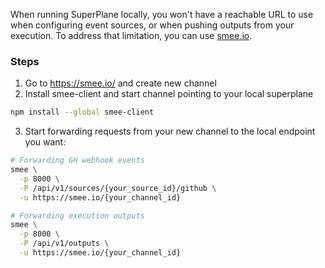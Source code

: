 When running SuperPlane locally, you won't have a reachable URL to use when configuring event sources, or when pushing outputs from your execution. To address that limitation, you can use [smee.io](https://smee.io/).

### Steps

1. Go to https://smee.io/ and create new channel
2. Install smee-client and start channel pointing to your local superplane

```bash
npm install --global smee-client
```

3. Start forwarding requests from your new channel to the local endpoint you want:

```bash
# Forwarding GH webhook events
smee \
  -p 8000 \
  -P /api/v1/sources/{your_source_id}/github \
  -u https://smee.io/{your_channel_id}

# Forwarding execution outputs
smee \
  -p 8000 \
  -P /api/v1/outputs \
  -u https://smee.io/{your_channel_id}
```
